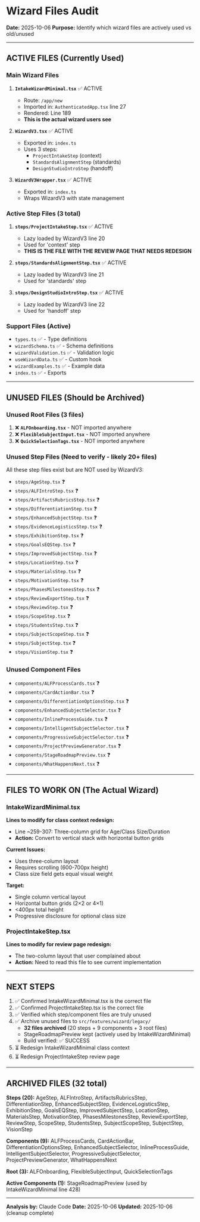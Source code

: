 # Wizard Files Audit

**Date:** 2025-10-06
**Purpose:** Identify which wizard files are actively used vs old/unused

---

## ACTIVE FILES (Currently Used)

### Main Wizard Files
1. **`IntakeWizardMinimal.tsx`** ✅ ACTIVE
   - Route: `/app/new`
   - Imported in: `AuthenticatedApp.tsx` line 27
   - Rendered: Line 189
   - **This is the actual wizard users see**

2. **`WizardV3.tsx`** ✅ ACTIVE
   - Exported in: `index.ts`
   - Uses 3 steps:
     - `ProjectIntakeStep` (context)
     - `StandardsAlignmentStep` (standards)
     - `DesignStudioIntroStep` (handoff)

3. **`WizardV3Wrapper.tsx`** ✅ ACTIVE
   - Exported in: `index.ts`
   - Wraps WizardV3 with state management

### Active Step Files (3 total)
1. **`steps/ProjectIntakeStep.tsx`** ✅ ACTIVE
   - Lazy loaded by WizardV3 line 20
   - Used for 'context' step
   - **THIS IS THE FILE WITH THE REVIEW PAGE THAT NEEDS REDESIGN**

2. **`steps/StandardsAlignmentStep.tsx`** ✅ ACTIVE
   - Lazy loaded by WizardV3 line 21
   - Used for 'standards' step

3. **`steps/DesignStudioIntroStep.tsx`** ✅ ACTIVE
   - Lazy loaded by WizardV3 line 22
   - Used for 'handoff' step

### Support Files (Active)
- `types.ts` ✅ - Type definitions
- `wizardSchema.ts` ✅ - Schema definitions
- `wizardValidation.ts` ✅ - Validation logic
- `useWizardData.ts` ✅ - Custom hook
- `wizardExamples.ts` ✅ - Example data
- `index.ts` ✅ - Exports

---

## UNUSED FILES (Should be Archived)

### Unused Root Files (3 files)
1. ❌ **`ALFOnboarding.tsx`** - NOT imported anywhere
2. ❌ **`FlexibleSubjectInput.tsx`** - NOT imported anywhere
3. ❌ **`QuickSelectionTags.tsx`** - NOT imported anywhere

### Unused Step Files (Need to verify - likely 20+ files)
All these step files exist but are NOT used by WizardV3:

- `steps/AgeStep.tsx` ❓
- `steps/ALFIntroStep.tsx` ❓
- `steps/ArtifactsRubricsStep.tsx` ❓
- `steps/DifferentiationStep.tsx` ❓
- `steps/EnhancedSubjectStep.tsx` ❓
- `steps/EvidenceLogisticsStep.tsx` ❓
- `steps/ExhibitionStep.tsx` ❓
- `steps/GoalsEQStep.tsx` ❓
- `steps/ImprovedSubjectStep.tsx` ❓
- `steps/LocationStep.tsx` ❓
- `steps/MaterialsStep.tsx` ❓
- `steps/MotivationStep.tsx` ❓
- `steps/PhasesMilestonesStep.tsx` ❓
- `steps/ReviewExportStep.tsx` ❓
- `steps/ReviewStep.tsx` ❓
- `steps/ScopeStep.tsx` ❓
- `steps/StudentsStep.tsx` ❓
- `steps/SubjectScopeStep.tsx` ❓
- `steps/SubjectStep.tsx` ❓
- `steps/VisionStep.tsx` ❓

### Unused Component Files
- `components/ALFProcessCards.tsx` ❓
- `components/CardActionBar.tsx` ❓
- `components/DifferentiationOptionsStep.tsx` ❓
- `components/EnhancedSubjectSelector.tsx` ❓
- `components/InlineProcessGuide.tsx` ❓
- `components/IntelligentSubjectSelector.tsx` ❓
- `components/ProgressiveSubjectSelector.tsx` ❓
- `components/ProjectPreviewGenerator.tsx` ❓
- `components/StageRoadmapPreview.tsx` ❓
- `components/WhatHappensNext.tsx` ❓

---

## FILES TO WORK ON (The Actual Wizard)

### IntakeWizardMinimal.tsx
**Lines to modify for class context redesign:**
- Line ~259-307: Three-column grid for Age/Class Size/Duration
- **Action:** Convert to vertical stack with horizontal button grids

**Current Issues:**
- Uses three-column layout
- Requires scrolling (600-700px height)
- Class size field gets equal visual weight

**Target:**
- Single column vertical layout
- Horizontal button grids (2×2 or 4×1)
- <400px total height
- Progressive disclosure for optional class size

### ProjectIntakeStep.tsx
**Lines to modify for review page redesign:**
- The two-column layout that user complained about
- **Action:** Need to read this file to see current implementation

---

## NEXT STEPS

1. ✅ Confirmed IntakeWizardMinimal.tsx is the correct file
2. ✅ Confirmed ProjectIntakeStep.tsx is the correct file
3. ✅ Verified which step/component files are truly unused
4. ✅ Archive unused files to `src/features/wizard/legacy/`
   - **32 files archived** (20 steps + 9 components + 3 root files)
   - StageRoadmapPreview kept (actively used by IntakeWizardMinimal)
   - Build verified: ✅ SUCCESS
5. ⏳ Redesign IntakeWizardMinimal class context
6. ⏳ Redesign ProjectIntakeStep review page

---

## ARCHIVED FILES (32 total)

**Steps (20):** AgeStep, ALFIntroStep, ArtifactsRubricsStep, DifferentiationStep, EnhancedSubjectStep, EvidenceLogisticsStep, ExhibitionStep, GoalsEQStep, ImprovedSubjectStep, LocationStep, MaterialsStep, MotivationStep, PhasesMilestonesStep, ReviewExportStep, ReviewStep, ScopeStep, StudentsStep, SubjectScopeStep, SubjectStep, VisionStep

**Components (9):** ALFProcessCards, CardActionBar, DifferentiationOptionsStep, EnhancedSubjectSelector, InlineProcessGuide, IntelligentSubjectSelector, ProgressiveSubjectSelector, ProjectPreviewGenerator, WhatHappensNext

**Root (3):** ALFOnboarding, FlexibleSubjectInput, QuickSelectionTags

**Active Components (1):** StageRoadmapPreview (used by IntakeWizardMinimal line 428)

---

**Analysis by:** Claude Code
**Date:** 2025-10-06
**Updated:** 2025-10-06 (cleanup complete)
